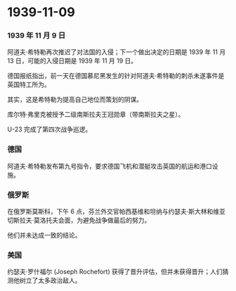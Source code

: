 # 1939-11-09

### 1939 年 11 月 9 日

阿道夫·希特勒再次推迟了对法国的入侵；下一个做出决定的日期是 1939 年 11
月 13 日，可能的入侵日期是 1939 年 11 月 19 日。

德国报纸指出，前一天在德国慕尼黑发生的针对阿道夫·希特勒的刺杀未遂事件是英国特工所为。

其实，这是希特勒为提高自己地位而策划的阴谋。

库尔特·弗里克被授予二级南斯拉夫王冠勋章（带南斯拉夫之星）。

U-23 完成了第四次战争巡逻。

### 德国

阿道夫·希特勒发布第九号指令，要求德国飞机和潜艇攻击英国的航运和港口设施。

### 俄罗斯

在俄罗斯莫斯科，下午 6
点，芬兰外交官帕西基维和坦纳与约瑟夫·斯大林和维亚切斯拉夫·莫洛托夫会面，为避免战争做最后的努力。

他们并未达成一致的结论。

### 美国

约瑟夫·罗什福尔 (Joseph Rochefort)
获得了晋升评估，但并未获得晋升；人们猜测他树立了太多政治敌人。